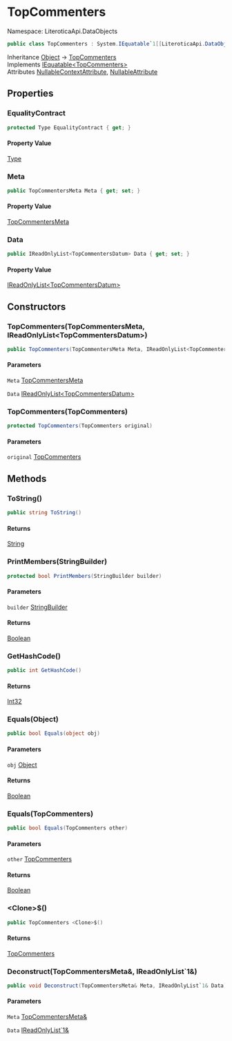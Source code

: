 # TopCommenters

Namespace: LiteroticaApi.DataObjects

```csharp
public class TopCommenters : System.IEquatable`1[[LiteroticaApi.DataObjects.TopCommenters, LiteroticaApi, Version=1.0.0.0, Culture=neutral, PublicKeyToken=null]]
```

Inheritance [Object](https://docs.microsoft.com/en-us/dotnet/api/system.object) → [TopCommenters](./literoticaapi/dataobjects/topcommenters.md)<br>
Implements [IEquatable&lt;TopCommenters&gt;](https://docs.microsoft.com/en-us/dotnet/api/system.iequatable-1)<br>
Attributes [NullableContextAttribute](./system/runtime/compilerservices/nullablecontextattribute.md), [NullableAttribute](./system/runtime/compilerservices/nullableattribute.md)

## Properties

### **EqualityContract**

```csharp
protected Type EqualityContract { get; }
```

#### Property Value

[Type](https://docs.microsoft.com/en-us/dotnet/api/system.type)<br>

### **Meta**

```csharp
public TopCommentersMeta Meta { get; set; }
```

#### Property Value

[TopCommentersMeta](./literoticaapi/dataobjects/topcommentersmeta.md)<br>

### **Data**

```csharp
public IReadOnlyList<TopCommentersDatum> Data { get; set; }
```

#### Property Value

[IReadOnlyList&lt;TopCommentersDatum&gt;](https://docs.microsoft.com/en-us/dotnet/api/system.collections.generic.ireadonlylist-1)<br>

## Constructors

### **TopCommenters(TopCommentersMeta, IReadOnlyList&lt;TopCommentersDatum&gt;)**

```csharp
public TopCommenters(TopCommentersMeta Meta, IReadOnlyList<TopCommentersDatum> Data)
```

#### Parameters

`Meta` [TopCommentersMeta](./literoticaapi/dataobjects/topcommentersmeta.md)<br>

`Data` [IReadOnlyList&lt;TopCommentersDatum&gt;](https://docs.microsoft.com/en-us/dotnet/api/system.collections.generic.ireadonlylist-1)<br>

### **TopCommenters(TopCommenters)**

```csharp
protected TopCommenters(TopCommenters original)
```

#### Parameters

`original` [TopCommenters](./literoticaapi/dataobjects/topcommenters.md)<br>

## Methods

### **ToString()**

```csharp
public string ToString()
```

#### Returns

[String](https://docs.microsoft.com/en-us/dotnet/api/system.string)<br>

### **PrintMembers(StringBuilder)**

```csharp
protected bool PrintMembers(StringBuilder builder)
```

#### Parameters

`builder` [StringBuilder](https://docs.microsoft.com/en-us/dotnet/api/system.text.stringbuilder)<br>

#### Returns

[Boolean](https://docs.microsoft.com/en-us/dotnet/api/system.boolean)<br>

### **GetHashCode()**

```csharp
public int GetHashCode()
```

#### Returns

[Int32](https://docs.microsoft.com/en-us/dotnet/api/system.int32)<br>

### **Equals(Object)**

```csharp
public bool Equals(object obj)
```

#### Parameters

`obj` [Object](https://docs.microsoft.com/en-us/dotnet/api/system.object)<br>

#### Returns

[Boolean](https://docs.microsoft.com/en-us/dotnet/api/system.boolean)<br>

### **Equals(TopCommenters)**

```csharp
public bool Equals(TopCommenters other)
```

#### Parameters

`other` [TopCommenters](./literoticaapi/dataobjects/topcommenters.md)<br>

#### Returns

[Boolean](https://docs.microsoft.com/en-us/dotnet/api/system.boolean)<br>

### **&lt;Clone&gt;$()**

```csharp
public TopCommenters <Clone>$()
```

#### Returns

[TopCommenters](./literoticaapi/dataobjects/topcommenters.md)<br>

### **Deconstruct(TopCommentersMeta&, IReadOnlyList`1&)**

```csharp
public void Deconstruct(TopCommentersMeta& Meta, IReadOnlyList`1& Data)
```

#### Parameters

`Meta` [TopCommentersMeta&](./literoticaapi/dataobjects/topcommentersmeta&.md)<br>

`Data` [IReadOnlyList`1&](https://docs.microsoft.com/en-us/dotnet/api/system.collections.generic.ireadonlylist-1&)<br>
